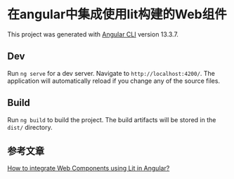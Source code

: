 
# 在angular中集成使用lit构建的Web组件

This project was generated with [Angular CLI](https://github.com/angular/angular-cli) version 13.3.7.


## Dev

Run `ng serve` for a dev server. Navigate to `http://localhost:4200/`. The application will automatically reload if you change any of the source files.

## Build

Run `ng build` to build the project. The build artifacts will be stored in the `dist/` directory.



## 参考文章


[ How to integrate Web Components using Lit in Angular?](https://www.thisdot.co/blog/how-to-integrate-web-components-using-lit-in-angular)

